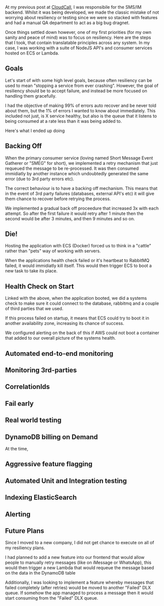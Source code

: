 At my previous post at [CloudCall](https://cloudcall.com), I was responsibile for the SMS/IM backend. Whilst it was being developed, we made the classic mistake of not worrying about resiliency or testing since we were so stacked with features and had a manual QA department to act as a big bug dragnet.

Once things settled down however, one of my first priorities (for my own sanity and peace of mind) was to focus on resiliency. Here are the steps that I took, that contain translatable principles across any system. In my case, I was working with a suite of NodeJS API's and consumer services hosted on ECS or Lambda.

## Goals
Let's start of with some high level goals, because often resiliency can be used to mean "stopping a service from ever crashing". However, the goal of resiliency should be to accept failure, and instead be more focused on handling them gracefully.

I had the objective of making 99% of errors auto recover and be never told about them, but the 1% of errors I wanted to know about immediately. This included not just, is X service healthy, but also is the queue that it listens to being consumed at a rate less than it was being added to.

Here's what I ended up doing

## Backing Off
When the primary consumer service (loving named Short Message Event Gatherer or "SMEG" for short), we implemented a retry mechanism that just requeued the message to be re-processed. It was then consumed immidiatly by another instance which undoubtedly generated the same error (due to 3rd party errors etc).

The correct behaviour is to have a backing off mechanism. This means that in the event of 3rd party failures (databases, external API's etc) it will give them chance to recover before retrying the process.

We implemented a gradual back off proceedure that increased 3x with each attempt. So after the first failure it would retry after 1 minute then the second would be after 3 minutes, and then 9 minutes and so on.

## Die!
Hosting the application with ECS (Docker) forced us to think in a "cattle" rather than "pets" way of working with servers.

When the applications health check failed or it's heartbeat to RabbitMQ failed, it would immidiatly kill itself. This would then trigger ECS to boot a new task to take its place.


## Health Check on Start
Linked with the above, when the application booted, we did a systems check to make sure it could connect to the database, rabbitmq and a couple of third parties that we used.

If this process failed on startup, it means that ECS could try to boot it in another availability zone, increasing its chance of success.

We configured alerting on the back of this if AWS could not boot a container that added to our overall picture of the systems health.

## Automated end-to-end monitoring

## Monitoring 3rd-parties

## CorrelationIds

## Fail early

## Real world testing

## DynamoDB billing on Demand
At the time, 

## Aggressive feature flagging

## Automated Unit and Integration testing

## Indexing ElasticSearch

## Alerting

## Future Plans

Since I moved to a new company, I did not get chance to execute on all of my resiliency plans. 

I had planned to add a new feature into our frontend that would allow people to manually retry messages (like on iMessage or WhatsApp), this would then trigger a new Lambda that would requeue the message based on the data in the DynamoDB table

Additionally, I was looking to implement a feature whereby messages that failed completely (after retries) would be moved to another "Failed" DLX queue. If somehow the app managed to process a message then it would start consuming from the "Failed" DLX queue. 
